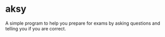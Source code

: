 # aksy
A simple program to help you prepare for exams by asking questions and telling you if you are correct.
